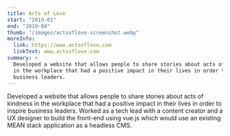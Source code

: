 ```yaml
---
title: Acts of Love
start: "2019-01"
end: "2019-04"
thumb: "/images/actsoflove-screenshot.webp"
moreInfo:
  link: https://www.actsoflove.com
  linkText: www.actsoflove.com
summary: >
  Developed a website that allows people to share stories about acts of kindness
  in the workplace that had a positive impact in their lives in order to inspire
  business leaders.
---
```


Developed a website that allows people to share stories about acts of kindness
in the workplace that had a positive impact in their lives in order to inspire
business leaders. Worked as a tech lead with a content creator and a UX
designer to build the front-end using vue.js which would use an existing MEAN
stack application as a headless CMS.

